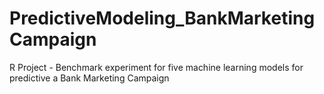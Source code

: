 # PredictiveModeling_BankMarketingCampaign
R Project - Benchmark experiment for five machine learning models for predictive a Bank Marketing Campaign
